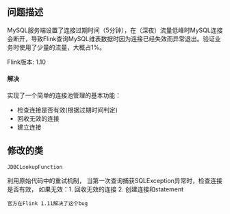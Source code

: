 ## 问题描述

MySQL服务端设置了连接过期时间（5分钟），在（深夜）流量低峰时MySQL连接会断开，导致Flink查询MySQL维表数据时因为连接已经失效而异常退出。验证业务时使用了少量的流量，大概占1%。

Flink版本: 1.10

#### 解决

实现了一个简单的连接池管理的基本功能：
- 检查连接是否有效(根据过期时间判定)
- 回收无效的连接
- 建立连接

## 修改的类

`JDBCLookupFunction`

利用原始代码中的重试机制，
当第一次查询捕获SQLException异常时，检查连接是否有效，
如果无效：1. 回收无效的连接 2. 创建连接和statement


`官方在Flink 1.11解决了这个bug`
